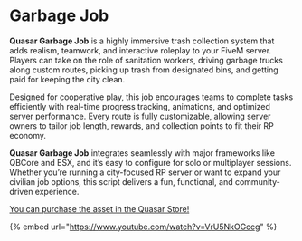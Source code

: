 # Garbage Job

**Quasar Garbage Job** is a highly immersive trash collection system that adds realism, teamwork, and interactive roleplay to your FiveM server. Players can take on the role of sanitation workers, driving garbage trucks along custom routes, picking up trash from designated bins, and getting paid for keeping the city clean.

Designed for cooperative play, this job encourages teams to complete tasks efficiently with real-time progress tracking, animations, and optimized server performance. Every route is fully customizable, allowing server owners to tailor job length, rewards, and collection points to fit their RP economy.

**Quasar Garbage Job** integrates seamlessly with major frameworks like QBCore and ESX, and it’s easy to configure for solo or multiplayer sessions. Whether you’re running a city-focused RP server or want to expand your civilian job options, this script delivers a fun, functional, and community-driven experience.

[You can purchase the asset in the Quasar Store!](https://www.quasar-store.com/scripts/garbage)

{% embed url="https://www.youtube.com/watch?v=VrU5NkOGccg" %}



